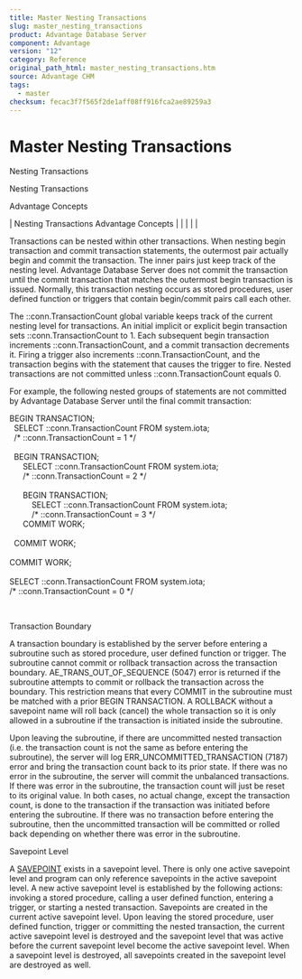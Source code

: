```yaml
---
title: Master Nesting Transactions
slug: master_nesting_transactions
product: Advantage Database Server
component: Advantage
version: "12"
category: Reference
original_path_html: master_nesting_transactions.htm
source: Advantage CHM
tags:
  - master
checksum: fecac3f7f565f2de1aff08ff916fca2ae89259a3
---
```


# Master Nesting Transactions

Nesting Transactions

Nesting Transactions

Advantage Concepts

| Nesting Transactions  Advantage Concepts |  |  |  |  |

Transactions can be nested within other transactions. When nesting begin transaction and commit transaction statements, the outermost pair actually begin and commit the transaction. The inner pairs just keep track of the nesting level. Advantage Database Server does not commit the transaction until the commit transaction that matches the outermost begin transaction is issued. Normally, this transaction nesting occurs as stored procedures, user defined function or triggers that contain begin/commit pairs call each other.

The ::conn.TransactionCount global variable keeps track of the current nesting level for transactions. An initial implicit or explicit begin transaction sets ::conn.TransactionCount to 1. Each subsequent begin transaction increments ::conn.TransactionCount, and a commit transaction decrements it. Firing a trigger also increments ::conn.TransactionCount, and the transaction begins with the statement that causes the trigger to fire. Nested transactions are not committed unless ::conn.TransactionCount equals 0.

For example, the following nested groups of statements are not committed by Advantage Database Server until the final commit transaction:

BEGIN TRANSACTION;  
   SELECT ::conn.TransactionCount FROM system.iota;   
   /\* ::conn.TransactionCount = 1 \*/  
   
   BEGIN TRANSACTION;  
       SELECT ::conn.TransactionCount FROM system.iota;  
       /\* ::conn.TransactionCount = 2 \*/  
   
       BEGIN TRANSACTION;  
           SELECT ::conn.TransactionCount FROM system.iota;  
           /\* ::conn.TransactionCount = 3 \*/  
       COMMIT WORK;  
   
   COMMIT WORK;  
   
COMMIT WORK;  
   
SELECT ::conn.TransactionCount FROM system.iota;  
/\* ::conn.TransactionCount = 0 \*/

 

Transaction Boundary

A transaction boundary is established by the server before entering a subroutine such as stored procedure, user defined function or trigger. The subroutine cannot commit or rollback transaction across the transaction boundary. AE\_TRANS\_OUT\_OF\_SEQUENCE (5047) error is returned if the subroutine attempts to commit or rollback the transaction across the boundary. This restriction means that every COMMIT in the subroutine must be matched with a prior BEGIN TRANSACTION. A ROLLBACK without a savepoint name will roll back (cancel) the whole transaction so it is only allowed in a subroutine if the transaction is initiated inside the subroutine.

Upon leaving the subroutine, if there are uncommitted nested transaction (i.e. the transaction count is not the same as before entering the subroutine), the server will log ERR\_UNCOMMITTED\_TRANSACTION (7187) error and bring the transaction count back to its prior state. If there was no error in the subroutine, the server will commit the unbalanced transactions. If there was error in the subroutine, the transaction count will just be reset to its original value. In both cases, no actual change, except the transaction count, is done to the transaction if the transaction was initiated before entering the subroutine. If there was no transaction before entering the subroutine, then the uncommitted transaction will be committed or rolled back depending on whether there was error in the subroutine.

Savepoint Level

A [SAVEPOINT](master_savepoint.md) exists in a savepoint level. There is only one active savepoint level and program can only reference savepoints in the active savepoint level. A new active savepoint level is established by the following actions: invoking a stored procedure, calling a user defined function, entering a trigger, or starting a nested transaction. Savepoints are created in the current active savepoint level. Upon leaving the stored procedure, user defined function, trigger or committing the nested transaction, the current active savepoint level is destroyed and the savepoint level that was active before the current savepoint level become the active savepoint level. When a savepoint level is destroyed, all savepoints created in the savepoint level are destroyed as well.
